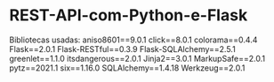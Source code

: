 # REST-API-com-Python-e-Flask
Bibliotecas usadas:
aniso8601==9.0.1
click==8.0.1
colorama==0.4.4
Flask==2.0.1
Flask-RESTful==0.3.9
Flask-SQLAlchemy==2.5.1
greenlet==1.1.0
itsdangerous==2.0.1
Jinja2==3.0.1
MarkupSafe==2.0.1
pytz==2021.1
six==1.16.0
SQLAlchemy==1.4.18
Werkzeug==2.0.1
